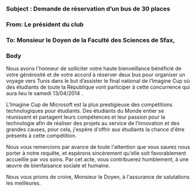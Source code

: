 ﻿### Subject : Demande de réservation d’un bus de 30 places
### From: Le président du club
### To: Monsieur le Doyen de la Faculté des  Sciences de Sfax,
### Body
Nous avons l'honneur de solliciter votre haute bienveillance bénéficié de votre générosité et de votre accord à réserver deux bus pour organiser un voyage vers Tunis dans le but d’assister le final national de l’Imagine Cup où des étudiants de toute la République vont participer à cette concurrence qui aura lieu le samedi 13/04/2014 .

L’Imagine Cup de Microsoft est la plus prestigieuse des compétitions technologiques pour étudiants. Des étudiants du Monde entier se réunissent et partagent leurs compétences et leur passion pour la technologie afin de réaliser des projets au service de l’innovation et des grandes causes, pour cela, j'espère d'offrir aux étudiants la chance d'être présents à cette compétition.

Nous vous remercions par avance de toute l'attention que vous saurez nous porter à notre requête, et espérons sincèrement qu'elle soit favorablement accueillie par vos soins. Par cet acte, vous contribuerez humblement,  à une œuvre de bienfaisance sociale et humaine.

Nous vous prions de croire, Monsieur le Doyen, à l'assurance de salutations les meilleures.
